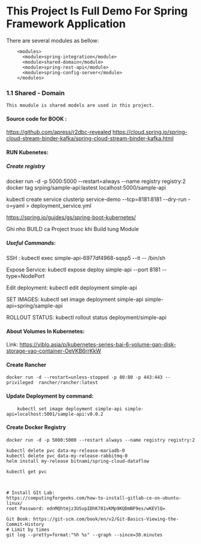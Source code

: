 # This Project Is Full Demo For Spring Framework Application

There are several modules as bellow: 
```aidl
    <modules>
      <module>spring-integration</module>
      <module>shared-domain</module>
      <module>spring-rest-api</module>
      <module>spring-config-server</module>
    </modules>
```

### 1.1 Shared - Domain
    This moudule is shared models are used in this project.

#### Source code for BOOK : 
https://github.com/apress/r2dbc-revealed
https://cloud.spring.io/spring-cloud-stream-binder-kafka/spring-cloud-stream-binder-kafka.html


#### RUN Kubenetes:
##### Create registry
docker run -d -p 5000:5000 --restart=always --name registry registry:2
docker tag srping/sample-api:lastest localhost:5000/sample-api


kubectl create service clusterip service-demo --tcp=8181:8181 --dry-run -o=yaml > deployment_service.yml

https://spring.io/guides/gs/spring-boot-kubernetes/


Ghi nho BUILD ca Project truoc khi Build tung Module


##### Useful Commands:

SSH :  kubectl exec simple-api-6977df4968-sqsp5  --it -- /bin/sh

Expose Service: kubectl expose deploy simple-api --port 8181 --type=NodePort

Edit deployment: kubectl edit  deployment simple-api

SET IMAGES:  kubectl set image deployment simple-api simple-api=spring/sample-api

ROLLOUT STATUS: kubectl rollout status deployment/simple-api


#### About Volumes In Kubernetes:
Link: https://viblo.asia/p/kubernetes-series-bai-6-volume-gan-disk-storage-vao-container-OeVKB6rrKkW

#### Create Rancher
```
docker run -d --restart=unless-stopped -p 80:80 -p 443:443 --privileged  rancher/rancher:latest
```
#### Update Deployment by command:
```
    kubectl set image deployment simple-api simple-api=localhost:5001/sample-api:v0.0.2
```

#### Create Docker Registry
```
docker run -d -p 5000:5000 --restart always --name registry registry:2
```


```aidl
kubectl delete pvc data-my-release-mariadb-0
kubectl delete pvc data-my-release-rabbitmq-0
helm install my-release bitnami/spring-cloud-dataflow

kubectl get pvc



# Install GIt Lab:
https://computingforgeeks.com/how-to-install-gitlab-ce-on-ubuntu-linux/
root Password: ednMQhtmjz3USvpIDhK781vKMp9KQDmNF9es/wKEVlQ=

Git Book: https://git-scm.com/book/en/v2/Git-Basics-Viewing-the-Commit-History
# Limit by times
git log --pretty=format:"%h %s" --graph --since=30.minutes





```
